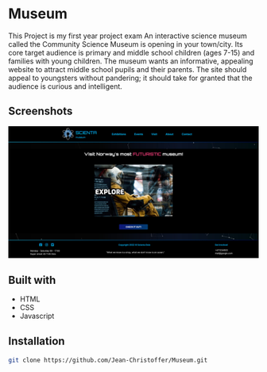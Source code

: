 # Museum

This Project is my first year project exam
An interactive science museum called the Community Science Museum is opening in your town/city. Its core target audience is primary and middle school children (ages 7-15) and families with young children. The museum wants an informative, appealing website to attract middle school pupils and their parents.
The site should appeal to youngsters without pandering;
it should take for granted that the audience is curious and intelligent.


## Screenshots

![App Screenshot](images/Museum/screenshot.jpg)


## Built with

- HTML
- CSS
- Javascript

## Installation

```bash
git clone https://github.com/Jean-Christoffer/Museum.git

```
    





